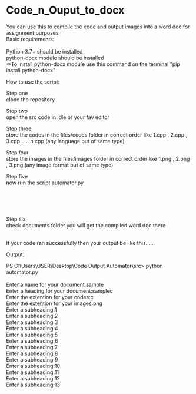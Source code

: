 # Code_n_Ouput_to_docx

You can use this to compile the code and output images into a word doc for assignment purposes <br/>
Basic requirements: <br/> <br/> 
    Python 3.7+ should be installed <br/>
    python-docx module should be installed <br/>
    =>To install python-docx module use this command on the terminal "pip install python-docx" <br/>
    
How to use the script: <br/>

Step one <br/>
clone the repository <br/>

Step two <br/>
open the src code in idle or your fav editor <br/>

Step three <br/>
store the codes in the files/codes folder in correct order like 1.cpp , 2.cpp , 3.cpp ..... n.cpp (any language but of same type) <br/>

Step four  <br/>
store the images in the files/images folder in correct order like 1.png , 2.png , 3.png (any image format but of same type) <br/>

Step five <br/>
now run the script automator.py <br/>
<br/><br/><br/><br/>

Step six <br/>
check documents folder you will get the compiled word doc there <br/><br/>



If your code ran successfully then your output be like this.....<br/>

Output:<br/>

PS C:\Users\USER\Desktop\Code Output Automator\src> python automator.py     <br/>  
Enter a name for your document:sample <br/>
Enter a heading for your document:samplec <br/>
Enter the extention for your codes:c <br/>
Enter the extention for your images:png <br/>
Enter a subheading:1 <br/>
Enter a subheading:2 <br/>
Enter a subheading:3 <br/>
Enter a subheading:4 <br/>
Enter a subheading:5 <br/>
Enter a subheading:6 <br/>
Enter a subheading:7 <br/>
Enter a subheading:8 <br/>
Enter a subheading:9 <br/>
Enter a subheading:10 <br/>
Enter a subheading:11 <br/>
Enter a subheading:12 <br/>
Enter a subheading:13 <br/>
<br/><br/><br/>

